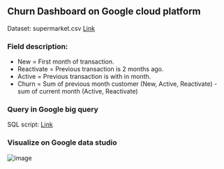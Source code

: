 ## Churn Dashboard on Google cloud platform

Dataset: supermarket.csv [Link](https://github.com/Vvanit/BADS7105-CRM-Analytics/blob/da59eaaed9519d6e26d9b78ee19ab9a3594449eb/Class05%20Customer%20Insight%20with%20Multi-dimensional%20Analysis/Supermarket%20Data.zip)

### Field description:
- New           = First month of transaction.
- Reactivate    = Previous transaction is 2 months ago.
- Active        = Previous transaction is with in month.
- Churn         = Sum of previous month customer (New, Active, Reactivate) - sum of current month (Active, Reactivate)

### Query in Google big query 

SQL script: [Link](https://github.com/Vvanit/BADS7105-CRM-Analytics/blob/da59eaaed9519d6e26d9b78ee19ab9a3594449eb/Class12%20Churn%20Prediction%20Model/Query%20script.txt)

### Visualize on Google data studio

![image](https://user-images.githubusercontent.com/46345359/146627771-2675be87-de74-41d8-b7fc-899a490c02d0.png)

